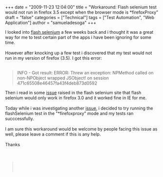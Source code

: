 +++
date = "2009-11-23 12:04:00"
title = "Workaround: Flash selenium test would not run in firefox 3.5 except when the browser mode is *firefoxProxy"
draft = "false"
categories = ["Technical"]
tags = ["Test Automation", "Web Application"]
author = "samueladesoga"
+++

I looked into <a href="http://code.google.com/p/flash-selenium/">flash selenium</a> a few weeks back and  i thought it was a great way for me to test certain part of the apps i have been ignoring for some time.<br /><br />However after knocking up a few test i discovered that my test would not run in my version of firefox (3.5). I got this error:<br /><br /><blockquote> INFO - Got result: ERROR: Threw an exception: NPMethod called on non-NPObject wrapped JSObject! on session 471c65508e46457fa43f4deb873d0592</blockquote>Then i read in some <a href="http://code.google.com/p/flash-selenium/issues/detail?id=27">issue</a> raised in the flash selenium site that flash selenium would only work in firefox 3.0 and it worked fine in IE for me.<br /><br />Today while i was investigating another <a href="http://samadesoga.blogspot.com/2009/11/selenium-failed-to-start-browser-in.html">issue</a>, i decided to try running the flashSelenium test  in the "*firefoxproxy" mode and my tests ran succcessfully.<br /><br />I am sure this workaround would be welcome by people facing this issue as well, please leave a comment if this is any help.<br /><br />Thanks<br /><br /><br /><blockquote><br /><br /></blockquote>

